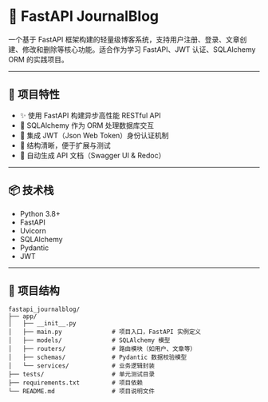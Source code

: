 # 📝 FastAPI JournalBlog

一个基于 FastAPI 框架构建的轻量级博客系统，支持用户注册、登录、文章创建、修改和删除等核心功能。适合作为学习 FastAPI、JWT 认证、SQLAlchemy ORM 的实践项目。

---

## 🚀 项目特性

- ✨ 使用 FastAPI 构建异步高性能 RESTful API
- 🧱 SQLAlchemy 作为 ORM 处理数据库交互
- 🔐 集成 JWT（Json Web Token）身份认证机制
- 🧪 结构清晰，便于扩展与测试
- 📄 自动生成 API 文档（Swagger UI & Redoc）

---

## 📦 技术栈

- Python 3.8+
- FastAPI
- Uvicorn
- SQLAlchemy
- Pydantic
- JWT

---

## 📁 项目结构

```text
fastapi_journalblog/
├── app/
│   ├── __init__.py
│   ├── main.py              # 项目入口，FastAPI 实例定义
│   ├── models/              # SQLAlchemy 模型
│   ├── routers/             # 路由模块（如用户、文章等）
│   ├── schemas/             # Pydantic 数据校验模型
│   └── services/            # 业务逻辑封装
├── tests/                   # 单元测试目录
├── requirements.txt         # 项目依赖
└── README.md                # 项目说明文件
